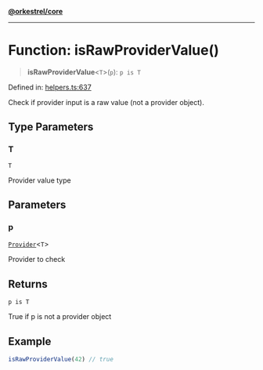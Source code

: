 [**@orkestrel/core**](../index.md)

***

# Function: isRawProviderValue()

> **isRawProviderValue**\<`T`\>(`p`): `p is T`

Defined in: [helpers.ts:637](https://github.com/orkestrel/core/blob/7cc3e19bc4a1e6f96f153d7b931686981208a465/src/helpers.ts#L637)

Check if provider input is a raw value (not a provider object).

## Type Parameters

### T

`T`

Provider value type

## Parameters

### p

[`Provider`](../type-aliases/Provider.md)\<`T`\>

Provider to check

## Returns

`p is T`

True if p is not a provider object

## Example

```ts
isRawProviderValue(42) // true
```
